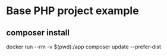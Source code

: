 # Base PHP project example

## composer install
docker run --rm -v $(pwd):/app composer update --prefer-dist
